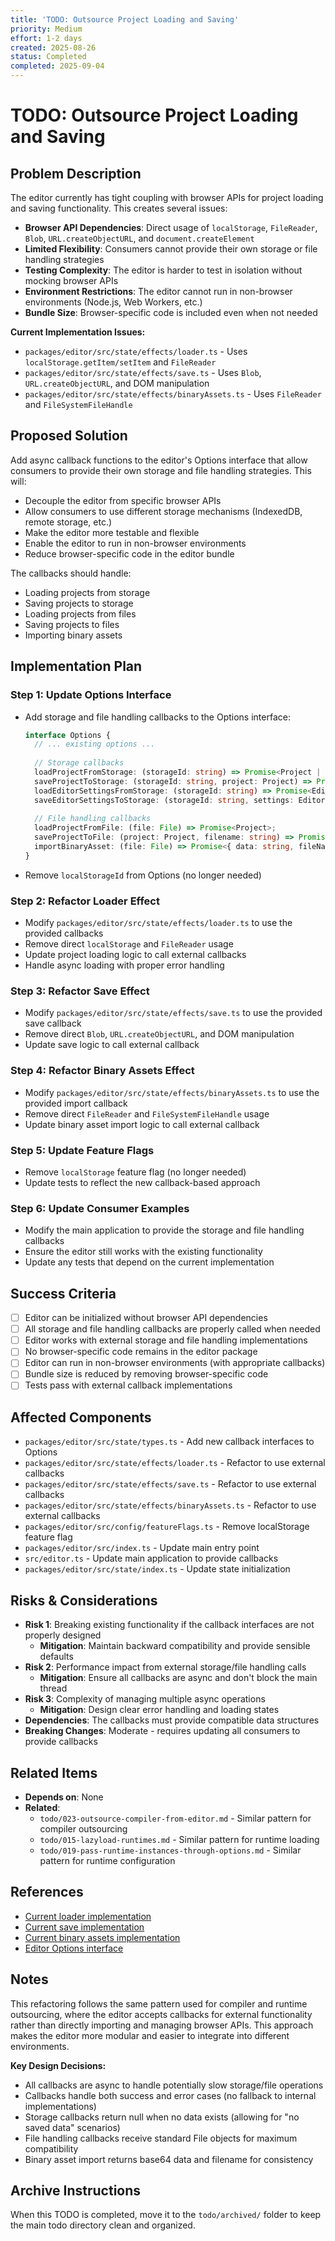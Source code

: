 ```yaml
---
title: 'TODO: Outsource Project Loading and Saving'
priority: Medium
effort: 1-2 days
created: 2025-08-26
status: Completed
completed: 2025-09-04
---
```


# TODO: Outsource Project Loading and Saving

## Problem Description

The editor currently has tight coupling with browser APIs for project loading and saving functionality. This creates several issues:

- **Browser API Dependencies**: Direct usage of `localStorage`, `FileReader`, `Blob`, `URL.createObjectURL`, and `document.createElement`
- **Limited Flexibility**: Consumers cannot provide their own storage or file handling strategies
- **Testing Complexity**: The editor is harder to test in isolation without mocking browser APIs
- **Environment Restrictions**: The editor cannot run in non-browser environments (Node.js, Web Workers, etc.)
- **Bundle Size**: Browser-specific code is included even when not needed

**Current Implementation Issues:**
- `packages/editor/src/state/effects/loader.ts` - Uses `localStorage.getItem/setItem` and `FileReader`
- `packages/editor/src/state/effects/save.ts` - Uses `Blob`, `URL.createObjectURL`, and DOM manipulation
- `packages/editor/src/state/effects/binaryAssets.ts` - Uses `FileReader` and `FileSystemFileHandle`

## Proposed Solution

Add async callback functions to the editor's Options interface that allow consumers to provide their own storage and file handling strategies. This will:

- Decouple the editor from specific browser APIs
- Allow consumers to use different storage mechanisms (IndexedDB, remote storage, etc.)
- Make the editor more testable and flexible
- Enable the editor to run in non-browser environments
- Reduce browser-specific code in the editor bundle

The callbacks should handle:
- Loading projects from storage
- Saving projects to storage
- Loading projects from files
- Saving projects to files
- Importing binary assets

## Implementation Plan

### Step 1: Update Options Interface
- Add storage and file handling callbacks to the Options interface:
  ```typescript
  interface Options {
    // ... existing options ...
    
    // Storage callbacks
    loadProjectFromStorage: (storageId: string) => Promise<Project | null>;
    saveProjectToStorage: (storageId: string, project: Project) => Promise<void>;
    loadEditorSettingsFromStorage: (storageId: string) => Promise<EditorSettings | null>;
    saveEditorSettingsToStorage: (storageId: string, settings: EditorSettings) => Promise<void>;
    
    // File handling callbacks
    loadProjectFromFile: (file: File) => Promise<Project>;
    saveProjectToFile: (project: Project, filename: string) => Promise<void>;
    importBinaryAsset: (file: File) => Promise<{ data: string, fileName: string }>;
  }
  ```
- Remove `localStorageId` from Options (no longer needed)

### Step 2: Refactor Loader Effect
- Modify `packages/editor/src/state/effects/loader.ts` to use the provided callbacks
- Remove direct `localStorage` and `FileReader` usage
- Update project loading logic to call external callbacks
- Handle async loading with proper error handling

### Step 3: Refactor Save Effect
- Modify `packages/editor/src/state/effects/save.ts` to use the provided save callback
- Remove direct `Blob`, `URL.createObjectURL`, and DOM manipulation
- Update save logic to call external callback

### Step 4: Refactor Binary Assets Effect
- Modify `packages/editor/src/state/effects/binaryAssets.ts` to use the provided import callback
- Remove direct `FileReader` and `FileSystemFileHandle` usage
- Update binary asset import logic to call external callback

### Step 5: Update Feature Flags
- Remove `localStorage` feature flag (no longer needed)
- Update tests to reflect the new callback-based approach

### Step 6: Update Consumer Examples
- Modify the main application to provide the storage and file handling callbacks
- Ensure the editor still works with the existing functionality
- Update any tests that depend on the current implementation

## Success Criteria

- [ ] Editor can be initialized without browser API dependencies
- [ ] All storage and file handling callbacks are properly called when needed
- [ ] Editor works with external storage and file handling implementations
- [ ] No browser-specific code remains in the editor package
- [ ] Editor can run in non-browser environments (with appropriate callbacks)
- [ ] Bundle size is reduced by removing browser-specific code
- [ ] Tests pass with external callback implementations

## Affected Components

- `packages/editor/src/state/types.ts` - Add new callback interfaces to Options
- `packages/editor/src/state/effects/loader.ts` - Refactor to use external callbacks
- `packages/editor/src/state/effects/save.ts` - Refactor to use external callbacks
- `packages/editor/src/state/effects/binaryAssets.ts` - Refactor to use external callbacks
- `packages/editor/src/config/featureFlags.ts` - Remove localStorage feature flag
- `packages/editor/src/index.ts` - Update main entry point
- `src/editor.ts` - Update main application to provide callbacks
- `packages/editor/src/state/index.ts` - Update state initialization

## Risks & Considerations

- **Risk 1**: Breaking existing functionality if the callback interfaces are not properly designed
  - **Mitigation**: Maintain backward compatibility and provide sensible defaults
- **Risk 2**: Performance impact from external storage/file handling calls
  - **Mitigation**: Ensure all callbacks are async and don't block the main thread
- **Risk 3**: Complexity of managing multiple async operations
  - **Mitigation**: Design clear error handling and loading states
- **Dependencies**: The callbacks must provide compatible data structures
- **Breaking Changes**: Moderate - requires updating all consumers to provide callbacks

## Related Items

- **Depends on**: None
- **Related**: 
  - `todo/023-outsource-compiler-from-editor.md` - Similar pattern for compiler outsourcing
  - `todo/015-lazyload-runtimes.md` - Similar pattern for runtime loading
  - `todo/019-pass-runtime-instances-through-options.md` - Similar pattern for runtime configuration

## References

- [Current loader implementation](packages/editor/src/state/effects/loader.ts)
- [Current save implementation](packages/editor/src/state/effects/save.ts)
- [Current binary assets implementation](packages/editor/src/state/effects/binaryAssets.ts)
- [Editor Options interface](packages/editor/src/state/types.ts)

## Notes

This refactoring follows the same pattern used for compiler and runtime outsourcing, where the editor accepts callbacks for external functionality rather than directly importing and managing browser APIs. This approach makes the editor more modular and easier to integrate into different environments.

**Key Design Decisions:**
- All callbacks are async to handle potentially slow storage/file operations
- Callbacks handle both success and error cases (no fallback to internal implementations)
- Storage callbacks return null when no data exists (allowing for "no saved data" scenarios)
- File handling callbacks receive standard File objects for maximum compatibility
- Binary asset import returns base64 data and filename for consistency

## Archive Instructions

When this TODO is completed, move it to the `todo/archived/` folder to keep the main todo directory clean and organized. 
